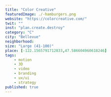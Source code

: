 ```yaml
---
title: "Color Creative"
featuredImage: ./-hamburgers.png
website: "https://colorcreative.com/"
twit: ""
inst: "plan.create.destroy"
category: "C"
city: "Bellevue"
neighborhood: 
size: "Large (41-100)"
place: [-122.1565791712833,47.586604960618246]
tags:
    - motion
    - 3D
    - video
    - branding
    - ux/ui
    - strategy
published: true
---
```



